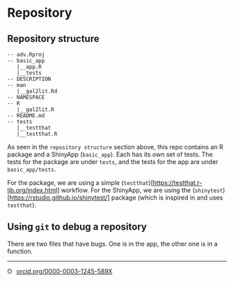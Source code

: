 # Repository


## Repository structure 

```
-- adv.Rproj
-- basic_app
   |__app.R
   |__tests
-- DESCRIPTION
-- man
   |__gal2lit.Rd
-- NAMESPACE
-- R
   |__gal2lit.R
-- README.md
-- tests
   |__testthat
   |__testthat.R
```

As seen in the `repository structure` section above, this repo contains an R package and a ShinyApp (`basic_app`). Each has its own set of tests. The tests for the package are under `tests`, and the tests for the app are under `basic_app/tests`.

For the package, we are using a simple (`testthat`)[https://testthat.r-lib.org/index.html] workflow. For the ShinyApp, we are using the (`shinytest`)[https://rstudio.github.io/shinytest/] package (which is inspired in and uses `testthat`).

## Using `git` to debug a repository

There are two files that have bugs. One is in the app, the other one is in a function.

--------- 

<a href="https://orcid.org/0000-0003-1245-589X" target="orcid.widget" rel="noopener noreferrer" style="vertical-align:top;"><img src="https://orcid.org/sites/default/files/images/orcid_16x16.png" style="width:1em;margin-right:.5em;" alt="ORCID iD icon">orcid.org/0000-0003-1245-589X</a>
